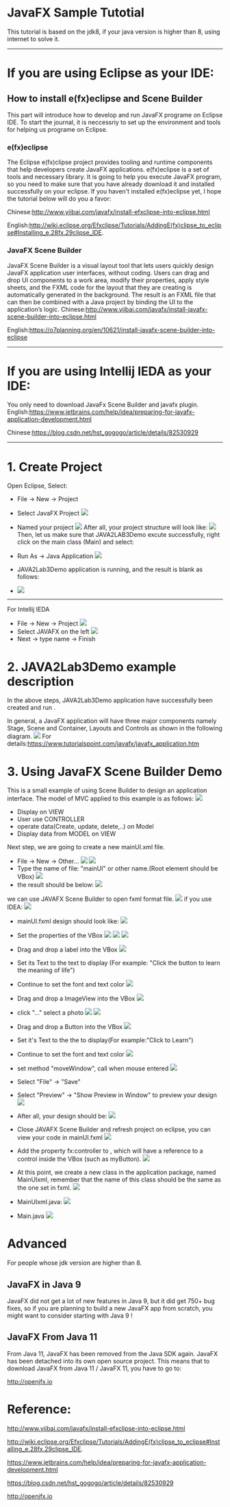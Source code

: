 # JavaFX Sample Tutotial
This tutorial is based on the jdk8, if your java version is higher than 8, using internet to solve it.



------

 # If you are using Eclipse as your IDE:

## How to install e(fx)eclipse and Scene Builder 
   This part will introduce how to develop and run JavaFX programe on Eclipse IDE.
   To start the journal, it is neccessriy to set up the environment and tools for helping us programe on Eclipse. 

### e(fx)eclipse
The Eclipse e(fx)clipse project provides tooling and runtime components that help developers create JavaFX applications. e(fx)eclipse is a set of tools and necessary library. It is going to help you execute JavaFX program, so you need to make sure that you have already download it and installed successfully on your eclipse. If you haven't installed e(fx)eclipse yet, I hope the tutorial below will do you a favor:

   Chinese:http://www.yiibai.com/javafx/install-efxclipse-into-eclipse.html
   
   English:http://wiki.eclipse.org/Efxclipse/Tutorials/AddingE(fx)clipse_to_eclipse#Installing_e.28fx.29clipse_IDE.

### JavaFX Scene Builder
   JavaFX Scene Builder is a visual layout tool that lets users quickly design JavaFX application user interfaces, without coding. Users can drag and drop UI components to a work area, modify their properties, apply style sheets, and the FXML code for the layout that they are creating is automatically generated in the background. The result is an FXML file that can then be combined with a Java project by binding the UI to the application’s logic. 
Chinese:http://www.yiibai.com/javafx/install-javafx-scene-builder-into-eclipse.html

English:https://o7planning.org/en/10621/install-javafx-scene-builder-into-eclipse

--------

# If you are using Intellij IEDA as your IDE:

You only need to download JavaFx Scene Builder and javafx plugin.
English:https://www.jetbrains.com/help/idea/preparing-for-javafx-application-development.html

Chinese:https://blog.csdn.net/hst_gogogo/article/details/82530929

-------

# 1. Create Project

Open Eclipse, Select:
- File -> New -> Project

- Select JavaFX Project
![](Picture1.png)
- Named your project
![](Picture2.png)
After all, your project structure will look like:
![](Picture3.png)
Then, let us make sure that JAVA2LAB3Demo excute successfully, right click on the main class (Main) and select:
- Run As -> Java Application
 ![](Picture4.png)
- JAVA2Lab3Demo application is running, and the result is blank  as follows:
- ![](Picture5.png)
------
For Intellij IEDA
- File -> New -> Project
![](picture34.png)
- Select JAVAFX on the left
![](picture35.png)
- Next -> type name -> Finish


# 2. JAVA2Lab3Demo example description
In the above steps, JAVA2Lab3Demo application have successfully been created and run .

In general, a JavaFX application will have three major components namely Stage, Scene and Container, Layouts and Controls as shown in the following diagram.
![](Picture6.png)
For details:https://www.tutorialspoint.com/javafx/javafx_application.htm

# 3. Using JavaFX Scene Builder Demo
This is a small example of using Scene Builder to design an application interface. The model of MVC applied to this example is as follows:
![](Picture8.png)
- Display on VIEW
- User use CONTROLLER
- operate data(Create, update, delete,..) on Model
- Display data from MODEL on VIEW

Next step, we are going to create a new mainUI.xml file.
- File -> New -> Other…
![](Picture9.png)
![](Picture10.png)
- Type the name of file: "mainUI" or other name.(Root element should be VBox)
![](Picture11.png)
- the result should be below:
![](Picture12.png)

we can use JAVAFX Scene Builder to open fxml format file.
![](Picture13.png)
if you use IDEA:
![](picture33.png)
- mainUI.fxml design should look like:
![](Picture14.png)

- Set the properties of the VBox
![](Picture15.png)
![](Picture16.png)
![](Picture17.png)
- Drag and drop a label into the VBox 
![](Picture18.png)


- Set its Text to the text to display (For example: "Click the button to learn the meaning of life")
- Continue to set the font and text color 
![](Picture19.png)
- Drag and drop a ImageView into the VBox
![](Picture20.png)
- click "..." select a photo
![](Picture21.png)
![](Picture22.png)

- Drag and drop a Button into the VBox
![](Picture23.png)

- Set it's Text to the the to display(For example:"Click to Learn")

- Continue to set the font and text color
![](Picture24.png)
- set method "moveWindow", call when mouse entered
![](Picture25.png)

- Select "File" -> "Save" 
- Select "Preview" -> "Show Preview in Window" to preview your design
![](Picture26.png)

- After all, your design should be:
![](Picture27.png)

- Close JAVAFX Scene Builder and refresh project on eclipse, you can view your code in mainUI.fxml
![](Picture28.png)

- Add the property fx:controller to <VBox>, which will have a reference to a control inside the VBox (such as myButton).
![](Picture29.png)

- At this point, we create a new class in the application package, named MainUIxml, remember that the name of this class should be the same as the one set in fxml.
![](Picture30.png)
- MainUIxml.java:
![](Picture31.png)
- Main.java
![](Picture32.png)







# Advanced
For people whose jdk version are higher than 8.
## JavaFX in Java 9
JavaFX did not get a lot of new features in Java 9, but it did get 750+ bug fixes, so if you are planning to build a new JavaFX app from scratch, you might want to consider starting with Java 9 !

## JavaFX From Java 11
From Java 11, JavaFX has been removed from the Java SDK again. JavaFX has been detached into its own open source project. This means that to download JavaFX from Java 11 / JavaFX 11, you have to go to:

http://openjfx.io


# Reference:
http://www.yiibai.com/javafx/install-efxclipse-into-eclipse.html

http://wiki.eclipse.org/Efxclipse/Tutorials/AddingE(fx)clipse_to_eclipse#Installing_e.28fx.29clipse_IDE.

https://www.jetbrains.com/help/idea/preparing-for-javafx-application-development.html

https://blog.csdn.net/hst_gogogo/article/details/82530929

http://openjfx.io
